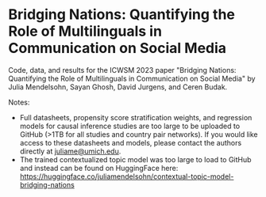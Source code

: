 # Bridging Nations: Quantifying the Role of Multilinguals in Communication on Social Media
Code, data, and results for the ICWSM 2023 paper "Bridging Nations: Quantifying the Role of Multilinguals in Communication on Social Media" by Julia Mendelsohn, Sayan Ghosh, David Jurgens, and Ceren Budak.

Notes:
- Full datasheets, propensity score stratification weights, and regression models for causal inference studies are too large to be uploaded to GitHub (>1TB for all studies and country pair networks). If you would like access to these datasheets and models, please contact the authors directly at juliame@umich.edu.
- The trained contextualized topic model was too large to load to GitHub and instead can be found on HuggingFace here: https://huggingface.co/juliamendelsohn/contextual-topic-model-bridging-nations  

